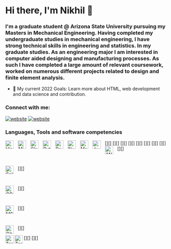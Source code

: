 # Hi there, I'm Nikhil 👋 

### I'm a graduate student @ Arizona State University pursuing my Masters in Mechanical Engineering. Having completed my undergraduate studies in mechanical engineering, I have strong technical skills in engineering and statistics. In my graduate studies. As an engineering major I am interested in computer aided designing and manufacturing processes. As such I have completed a large amount of relevant coursework, worked on numerous different projects related to design and finite element analysis. 

- 🥅 My current 2022 Goals: Learn more about HTML, web development and data science and contribution. 


### Connect with me:
[![website](./img/linkedin-light.svg)](https://linkedin.com/in/joshinikhil15#gh-light-mode-only)
[![website](./img/linkedin-dark.svg)](https://linkedin.com/in/joshinikhil15#gh-dark-mode-only)
&nbsp;&nbsp;

### Languages, Tools and software competencies

[<img align="left" alt="Visual Studio Code" width="26px" src="https://cdn.jsdelivr.net/gh/devicons/devicon/icons/vscode/vscode-original.svg" style="padding-right:10px;" />][]
[<img align="left" alt="Minitab" width="26px" src="https://cdn.jsdelivr.net/gh/devicons/devicon/icons/minitab/minitab-original.svg" style="padding-right:10px;" />][]
[<img align="left" alt="Slack" width="26px" src="https://cdn.jsdelivr.net/gh/devicons/devicon/icons/slack/slack-original.svg" style="padding-right:10px;" />][]
[<img align="left" alt="Python" width="26px" src="https://cdn.jsdelivr.net/gh/devicons/devicon/icons/python/python-original.svg" style="padding-right:10px;" />][]
[<img align="left" alt="Pandas" width="26px" src="https://cdn.jsdelivr.net/gh/devicons/devicon/icons/pandas/pandas-original-wordmark.svg" style="padding-right:10px;" />][]
[<img align="left" alt="Numpy" width="26px" src="https://cdn.jsdelivr.net/gh/devicons/devicon/icons/numpy/numpy-original-wordmark.svg" style="padding-right:10px;" />][]
[<img align="left" alt="Matlab" width="26px" src="https://cdn.jsdelivr.net/gh/devicons/devicon/icons/matlab/matlab-original.svg" style="padding-right:10px;" />][]
[<img align="left" alt="Jupyter" width="26px" src="https://cdn.jsdelivr.net/gh/devicons/devicon/icons/jupyter/jupyter-original-wordmark.svg" style="padding-right:10px;" />][]
[<img align="left" alt="ANSYS" width="26px" src="https://upload.wikimedia.org/wikipedia/commons/1/14/Ansys_logo_%282019%29.svg" style="padding-right:10px;" />][]

<br />

[<img align="left" alt="SolidWorks" width="26px" src="https://seekvectorlogo.net/wp-content/uploads/2018/07/solidworks-vector-logo.png" style="padding-right:10px;" />][]

<br />

[<img align="left" alt="COMSOL" width="26px" src="https://upload.wikimedia.org/wikipedia/commons/2/28/Comsol_logo.svg" style="padding-right:10px;" />][]

<br />

[<img align="left" alt="MS Office" width="26px" src="https://upload.wikimedia.org/wikipedia/commons/4/47/Microsoft_Office_13-16_Logo.png" style="padding-right:10px;" />][]

<br />

[<img align="left" alt="GitHub" width="26px" src="https://user-images.githubusercontent.com/3369400/139448065-39a229ba-4b06-434b-bc67-616e2ed80c8f.png" style="padding-right:10px;" />][]

[<img align="left" alt="Terminal" width="26px" src="./img/terminal-light.svg" />][]
[<img align="left" alt="Terminal" width="26px" src="./img/terminal-dark.svg" />][]

<br />
<br />



